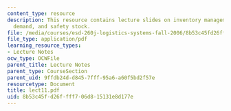 ```yaml
---
content_type: resource
description: This resource contains lecture slides on inventory management, probabilistic
  demand, and safety stock.
file: /media/courses/esd-260j-logistics-systems-fall-2006/8b53c45fd26ffff706d815131e8d177e_lect11.pdf
file_type: application/pdf
learning_resource_types:
- Lecture Notes
ocw_type: OCWFile
parent_title: Lecture Notes
parent_type: CourseSection
parent_uid: 9ffdb24d-d845-7fff-95a6-a60f5bd2f57e
resourcetype: Document
title: lect11.pdf
uid: 8b53c45f-d26f-fff7-06d8-15131e8d177e
---
```

